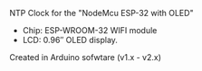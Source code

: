 NTP Clock for the "NodeMcu ESP-32 with OLED"

- Chip: ESP-WROOM-32 WIFI module
- LCD: 0.96″ OLED display.

Created in Arduino sofwtare (v1.x - v2.x)
